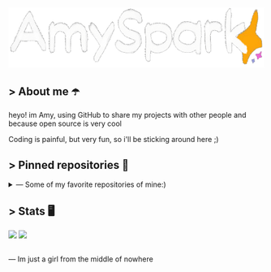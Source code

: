 ﻿<a href = "https://AmySpark-ng.github.io">
	<img src = "amulogo.gif">
	<!-- ^ Made by DevkyRD - https://twitter.com/fabiantol31 -->
</a>

## > About me ☂️
heyo! im Amy, using GitHub to share my projects with other people and because open source is very cool

Coding is painful, but very fun, so i'll be sticking around here ;)

## > Pinned repositories 🐙

<details>
<summary>— Some of my favorite repositories of mine:)</summary>
<br>

<a href = "https://github.com/AmySpark-ng/AmySpark-ng.github.io">
	<img align="center" src = "https://github-readme-stats.vercel.app/api/pin/?username=amyspark-ng&repo=amyspark-ng.github.io&theme=dracula&)">
</a>

<a href = "https://github.com/AmySpark-ng/AverageDiscordBot">
	<img align="center" src = "https://github-readme-stats.vercel.app/api/pin/?username=amyspark-ng&repo=AverageDiscordBot&theme=dracula&)">
</a>

<a href = "https://github.com/AmySpark-ng/UnityIntegrationFunzies">
	<img align="center" src = "https://github-readme-stats.vercel.app/api/pin/?username=amyspark-ng&repo=UnityINtegrationFunzies&theme=dracula&)">
</a>

<br>

- [Marktonator](https://markjam.repl.co/) - Coming soon

</details>

## > Stats 🖥️

<p>
	<img src = "https://github-readme-stats.vercel.app/api?username=amySpark-ng&show_icons=true&theme=radical&count_private=true&include_all_commits=true&">
	<img src = "https://github-readme-stats.vercel.app/api/top-langs/?username=amyspark-ng&layout=compact&card_width=445&theme=radical&hide=shaderlab,hlsl">
</p>

##

— Im just a girl from the middle of nowhere
<!-- Girls and boys - underscores -->
